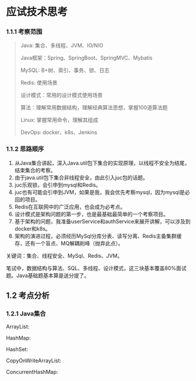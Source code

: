 # 应试技术思考

### 1.1.1 考察范围

> Java: 集合、多线程、JVM、IO/NIO
>
> Java框架：Spring、SpringBoot、SpringMVC、Mybatis
>
> MySQL: B+树、索引、事务、锁、日志
>
> Redis: 使用场景
>
> 设计模式：常用的设计模式使用场景
>
> 算法：理解常用数据结构，理解经典算法思想，掌握100道算法题
>
> Linux: 掌握常用命令，理解其组成
>
> DevOps: docker、k8s、Jenkins



### 1.1.2 思路顺序

1. 从Java集合讲起，深入Java.util包下集合的实现原理，以线程不安全为结尾，结束集合的考察。
2. 由于java.util包下集合非线程安全，由此引入juc包的话题。
3. juc乐观锁，会引申到mysql和Redis。
4. juc也有可能会引申到JVM，如果是我，我会优先考察mysql，因为mysql是必回的项目。
5. Redis在互联网中的广泛应用，也会成为必考点。
6. 设计模式是架构问题的第一步，也是最基础最简单的一个考察项目。
7. 基于架构的问题，我准备userService和authService来展开讲解，可以涉及到docker和k8s。
8. 架构的演进过程，必须经历MySql分库分表、读写分离、Redis主备集群缓存，还有一个盲点、MQ解耦削峰（抛弃此点）。

关键词：集合、线程安全、MySql、Redis、JVM。

笔试中，数据结构与算法、SQL、多线程、设计模式，这三块基本覆盖80%面试题。Java基础题基本算是送分提了。



## 1.2 考点分析

### 1.2.1 Java集合

ArrayList:

HashMap:

HashSet:

CopyOnWriteArrayList:

ConcurrentHashMap:












